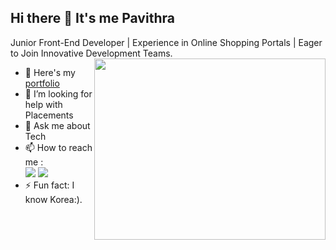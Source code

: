 ## Hi there 👋 It's me Pavithra

Junior Front-End Developer | Experience in Online Shopping Portals | Eager to Join Innovative Development Teams.
<img align="right" width="370" height="290" src="https://unsplash.com/photos/a-computer-keyboard-sitting-on-top-of-a-wooden-desk-Wyc7vHXfCDQ">
- 🔭 Here's my [portfolio](https://Pavithra.web.app/)                                                 
- 🤔 I’m looking for help with Placements
- 💬 Ask me about Tech
- 📫 How to reach me :
<br /> [<img src= "https://img.shields.io/badge/Gmail-D14836?style=for-the-badge&logo=gmail&logoColor=white" />](https://gmail.com/pavithrasai9398@gmail.com/) [<img src="https://img.shields.io/badge/LinkedIn-0077B5?style=for-the-badge&logo=linkedin&logoColor=white" />](https://www.linkedin.com/in/pavithra-sadhan)
- ⚡ Fun fact: I know Korea:).
